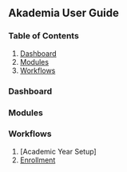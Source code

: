 ## Akademia User Guide


### Table of Contents

1. [Dashboard](Dashboard.md)
2. [Modules](modules.md)
3. [Workflows](workflows.md)


### Dashboard

### Modules

### Workflows

1. [Academic Year Setup]
2. [Enrollment](enrollment.md)


